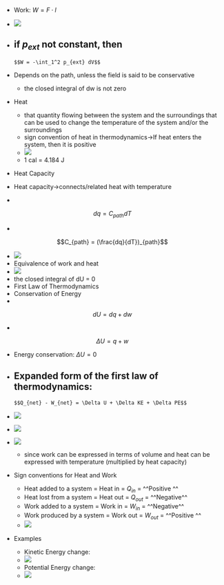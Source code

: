 - Work: $W = F \cdot l$
- ![](https://remnote-user-data.s3.amazonaws.com/EBEad_h20jaeRmtnA9ft81ncGCB2Fkvw0bA0u-ybKF_HrmZFpGotLk-C-rC9Z58KpBqz86Oa5Sb4i_pBgGmUDhlrFsHTbQIPvMXqmyy2NWTWnwHY8bHU42B_WGrpXMTa.png) 
- if $p_{ext}$ not constant, then
    - 

      $$W = -\int_1^2 p_{ext} dV$$

      
- Depends on the path, unless the field is said to be conservative
    - the closed integral of dw is not zero
- Heat
    - that quantity flowing between the system and the surroundings that can be used to change the temperature of the system and/or the surroundings
    - sign convention of heat in thermodynamics→If heat enters the system, then it is positive
    - ![](https://remnote-user-data.s3.amazonaws.com/i8vHVOK9ChbOiKDJbMK_fV-ho5RyDjE8pBhFUfSjg7L6Ul8gwutuwq6TRDhJ7xZ-sdM7Lcn3bja2ZawVGLPQUR0Vxbs7b_n_vMaDaSSrqGy87imcDYAO7KzeQlC4m055.png)
    - 1 cal = 4.184 J
- Heat Capacity
- Heat capacity→connects/related heat with temperature
- 

  $$dq = C_{path} dT$$

  
- 

  $$C_{path} = (\frac{dq}{dT})_{path}$$

   
- ![](https://remnote-user-data.s3.amazonaws.com/ob0bfsqGUb4mXRBM1gu4EMievIJW7FQVk-hJhfxs1ECDLPuKKxFj6gFdmhqvXtPcaypVh6TwH7cBOCpt5D2RSNS8-j-9531boi7iudao6ZrgMfhUVcMIJlnSpNzGrFsf.png) 
- Equivalence of work and heat
- ![](https://remnote-user-data.s3.amazonaws.com/anK1faBJMcpyBnFYFohsTCXihlJ_Mykki0LWf3yUP-sElCojkIA7d94bdDyA6n78WD-I0QvVbGJWzVO0qaDnDHyQkcGGxew9c88tPSsdz-qKL19G9L_QuYhTRThzsJbL.png) 
- the closed integral of dU = 0
- First Law of Thermodynamics
- Conservation of Energy
- 

  $$dU = dq + dw$$

  
- 

  $$\Delta U = q + w$$

   
- Energy conservation: $\Delta U = 0$
- Expanded form of the first law of thermodynamics:
    - 

      $$Q_{net} - W_{net} = \Delta U + \Delta KE + \Delta PE$$

      
- ![](https://remnote-user-data.s3.amazonaws.com/6yu0-8b3eXDtcpVEwZ3ah7-Oaa8MrjvU1UZ1cnpRipKePhVetF1ROLv5jRK1pr1oUCsxvh3cJnzufbVadls-t_2Mk157MWM0Gr45NVnR-GEjpc5T6DNYRw3xQ4rKLzUS.png) 
- ![](https://remnote-user-data.s3.amazonaws.com/OUSzmRe9Xgio-JYTVIi8_RSRd131R4NWMp7jh0PCOyESwDm49QxxYLuBQ-ZaQ1x2ARCoKrMejJxJCv0i2iNEOSKADNyg--E039YS52NaRoCu3AVA7emxWRsc5AnGrKI1.png) 
- ![](https://remnote-user-data.s3.amazonaws.com/92azeYGBbC-owFYVxw9eww3jsWByHNmy16NGadKXfCkPrl1xGyJwmxo3W1tTuzBtdG59oKWYBxtOF66Z1Q-JJybqS09Qrny3fUz-rolswA8XDbNSFIrTwWC5WRSJIlUz.png)
    - since work can be expressed in terms of volume and heat can be expressed with temperature (multiplied by heat capacity)
- Sign conventions for Heat and Work
    - Heat added to a system = Heat in = $Q_{in}$ = ^^Positive ^^ 
    - Heat lost from a system = Heat out = $Q_{out}$ = ^^Negative^^ 
    - Work added to a system = Work in = $W_{in}$ = ^^Negative^^ 
    - Work produced by a system = Work out = $W_{out}$ = ^^Positive ^^ 
    - ![](https://remnote-user-data.s3.amazonaws.com/5DsNkv-lgDXgukb0JMRCenlh-ET_Lxd5qIllg_2tZv5acduNQw1xlApc97evLWQGDhf7YSispNk4i_E7X9FhMTVbEM5HpSbJsN9w7JE-ApHeoT248uGJJLNRtGAMyL0_.png) 
- Examples
    - Kinetic Energy change:
    - ![](https://remnote-user-data.s3.amazonaws.com/cv0r45Uobr_Kj37-5JuMntijRUgoR0Pqo0uaXObYrjecUv2WprLC9AOQJq0ARYyFRqPgt-gVrN0UU-WBYB3cePOpGmnpMLSlnk6MuixLifVHFyNRpE4LHqAUObmzGAjq.png) 
    - Potential Energy change:
    - ![](https://remnote-user-data.s3.amazonaws.com/N0JLVWDj749Jgx88VrDoTdwkKmhLwmEXKqJxRZtxFJe-cS9EpoLjgkhU1Jsjlm7IXe8ErJnT1TEPhbIFDxWW8etpdQRPmBpByZ4bgX6uiqAl0lucmIDKOCeHgO69hc2Z.png) 
